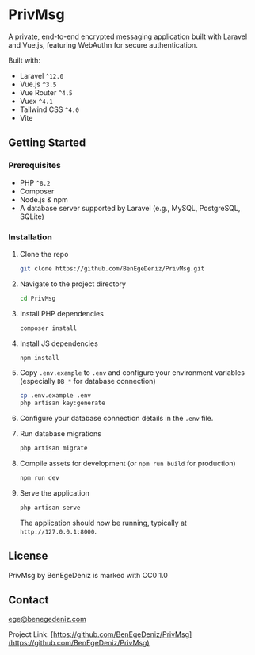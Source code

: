 # PrivMsg

A private, end-to-end encrypted messaging application built with Laravel and Vue.js, featuring WebAuthn for secure authentication.

Built with:
*   Laravel `^12.0`
*   Vue.js `^3.5`
*   Vue Router `^4.5`
*   Vuex `^4.1`
*   Tailwind CSS `^4.0`
*   Vite

## Getting Started

### Prerequisites

*   PHP `^8.2`
*   Composer
*   Node.js & npm
*   A database server supported by Laravel (e.g., MySQL, PostgreSQL, SQLite)

### Installation

1.  Clone the repo
    ```sh
    git clone https://github.com/BenEgeDeniz/PrivMsg.git
    ```
2.  Navigate to the project directory
    ```sh
    cd PrivMsg
    ```
3.  Install PHP dependencies
    ```sh
    composer install
    ```
4.  Install JS dependencies
    ```sh
    npm install
    ```
5.  Copy `.env.example` to `.env` and configure your environment variables (especially `DB_*` for database connection)
    ```sh
    cp .env.example .env
    php artisan key:generate
    ```
6.  Configure your database connection details in the `.env` file.

7.  Run database migrations
    ```sh
    php artisan migrate
    ```
8.  Compile assets for development (or `npm run build` for production)
    ```sh
    npm run dev
    ```
9.  Serve the application
    ```sh
    php artisan serve
    ```

    The application should now be running, typically at `http://127.0.0.1:8000`.

## License

PrivMsg by BenEgeDeniz is marked with CC0 1.0 

## Contact

ege@benegedeniz.com

Project Link: [https://github.com/BenEgeDeniz/PrivMsg](https://github.com/BenEgeDeniz/PrivMsg)
